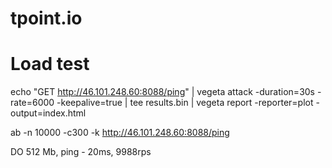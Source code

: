 # tpoint.io

# Load test
echo "GET http://46.101.248.60:8088/ping" | vegeta attack -duration=30s -rate=6000 -keepalive=true | tee results.bin | vegeta report -reporter=plot -output=index.html 

ab -n 10000 -c300 -k http://46.101.248.60:8088/ping

DO 512 Mb, ping - 20ms, 9988rps
